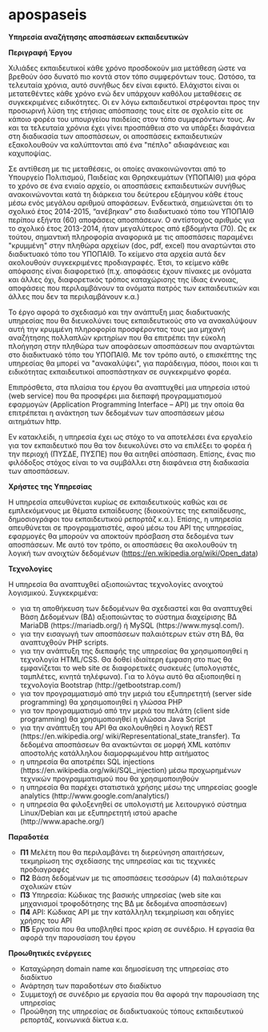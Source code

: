 # apospaseis

<b>Υπηρεσία αναζήτησης αποσπάσεων εκπαιδευτικών</b>

<b>Περιγραφή Έργου</b>

Χιλιάδες εκπαιδευτικοί κάθε χρόνο προσδοκούν μια μετάθεση ώστε να βρεθούν όσο δυνατό πιο κοντά στον τόπο συμφερόντων τους. Ωστόσο, τα τελευταία χρόνια, αυτό συνήθως δεν είναι εφικτό. Ελάχιστοι είναι οι μετατεθέντες κάθε χρόνο ενώ δεν υπάρχουν  καθόλου μεταθέσεις σε συγκεκριμένες ειδικότητες. Οι εν λόγω εκπαιδευτικοί στρέφονται προς την προσωρινή λύση της ετήσιας  απόσπασης τους είτε σε σχολείο είτε σε κάποιο φορέα του υπουργείου παιδείας στον τόπο συμφερόντων τους. Αν και τα τελευταία  χρόνια έχει γίνει προσπάθεια στο να υπάρξει διαφάνεια στη διαδικασία των αποσπάσεων, οι αποσπάσεις εκπαιδευτικών εξακολουθούν  να καλύπτονται από ένα "πέπλο" αδιαφάνειας και καχυποψίας. 

Σε αντίθεση με τις μεταθέσεις, οι οποίες ανακοινώνονται από το Υπουργείο Πολιτισμού, Παιδείας και Θρησκευμάτων (ΥΠΟΠΑΙΘ) μια φόρα το χρόνο σε ένα ενιαίο αρχείο, οι αποσπάσεις εκπαιδευτικών συνήθως ανακοινώνονται κατά τη διάρκεια του δεύτερου εξάμηνου κάθε έτους μέσω ενός μεγάλου αριθμού αποφάσεων. Ενδεικτικά, σημειώνεται ότι το σχολικό έτος 2014-2015, “ανέβηκαν” στο διαδικτυακό τόπο του ΥΠΟΠΑΙΘ περίπου εξήντα (60) αποφάσεις αποσπάσεων. Ο αντίστοιχος αριθμός για το σχολικό έτος 2013-2014, ήταν μεγαλύτερος από εβδομήντα (70). Ως εκ τούτου, σημαντική πληροφορία αναφορικά με τις αποσπάσεις παραμένει "κρυμμένη" στην πληθώρα αρχείων (doc, pdf, excel) που αναρτώνται στο διαδικτυακό τόπο του ΥΠΟΠΑΙΘ. Το κείμενο στα αρχεία αυτά δεν ακολουθούν συγκεκριμένες προδιαγραφές. Έτσι, το κείμενο κάθε απόφασης είναι διαφορετικό (π.χ. αποφάσεις έχουν πίνακες με ονόματα και άλλες όχι, διαφορετικός τρόπος καταχώρισης της ίδιας έννοιας, αποφάσεις που περιλαμβάνουν τα ονόματα πατρός των εκπαιδευτικών και άλλες που δεν τα περιλαμβάνουν κ.α.)

Το έργο αφορά το σχεδιασμό και την ανάπτυξη μιας διαδικτυακής υπηρεσίας που θα διευκολύνει τους εκπαιδευτικούς στο να ανακαλύψουν αυτή την κρυμμένη πληροφορία προσφέροντας τους μια μηχανή αναζήτησης πολλαπλών κριτηρίων που θα επιτρέπει την εύκολη πλοήγηση στην πληθώρα των αποφάσεων αποσπάσεων που αναρτώνται στο διαδικτυακό τόπο του ΥΠΟΠΑΙΘ. Με τον τρόπο αυτό, ο επισκέπτης της υπηρεσίας θα μπορεί να "ανακαλύψει", για παράδειγμα, πόσοι, ποιοι και τι ειδικότητας εκπαιδευτικοί αποσπάστηκαν σε συγκεκριμένο φορέα. 

Επιπρόσθετα, στα πλαίσια του έργου θα αναπτυχθεί μια υπηρεσία ιστού (web service) που θα προσφέρει μια διεπαφή προγραμματισμού εφαρμογών (Application Programming Interface – API) με την οποία θα επιτρέπεται η ανάκτηση των δεδομένων των αποσπάσεων μέσω αιτημάτων http. 

Εν κατακλείδι, η υπηρεσία έχει ως στόχο το να αποτελέσει ένα εργαλείο για τον εκπαιδευτικό που θα τον διευκολύνει στο να επιλέξει το φορέα ή την περιοχή (ΠΥΣΔΕ, ΠΥΣΠΕ) που θα αιτηθεί απόσπαση. Επίσης, ένας πιο φιλόδοξος στόχος είναι το να συμβάλλει στη διαφάνεια στη διαδικασία των αποσπάσεων. 

<b>Χρήστες της Υπηρεσίας</b>

Η υπηρεσία απευθύνεται κυρίως σε εκπαιδευτικούς καθώς και σε εμπλεκόμενους με θέματα εκπαίδευσης (διοικούντες της εκπαίδευσης, δημοσιογράφοι του εκπαιδευτικού ρεπορτάζ κ.α.). Επίσης, η υπηρεσία απευθύνεται σε προγραμματιστές, αφού μέσω του API της υπηρεσίας, εφαρμογές θα μπορούν να αποκτούν πρόσβαση στα δεδομένα των αποσπάσεων. Με αυτό τον τρόπο, οι αποσπάσεις θα ακολουθούν τη λογική των ανοιχτών δεδομένων (https://en.wikipedia.org/wiki/Open_data)

<b>Τεχνολογίες</b>

Η υπηρεσία θα αναπτυχθεί αξιοποιώντας τεχνολογίες ανοιχτού λογισμικού. Συγκεκριμένα:

<ul type="circle">
<li>για τη αποθήκευση των δεδομένων θα σχεδιαστεί και θα αναπτυχθεί Βάση Δεδομένων (ΒΔ) αξιοποιώντας το σύστημα διαχείρισης ΒΔ MariaDB (https://mariadb.org/) ή MySQL (https://www.mysql.com/).</li>

<li>για την εισαγωγή των αποσπάσεων παλαιότερων ετών στη ΒΔ, θα αναπτυχθούν PHP scripts.</li>

<li>για την ανάπτυξη της διεπαφής της υπηρεσίας θα χρησιμοποιηθεί η τεχνολογία HTML/CSS. Θα δοθεί ιδιαίτερη έμφαση στο πως θα εμφανίζεται το web site σε διαφορετικές συσκευές (υπολογιστές, ταμπλέτες, κινητά τηλέφωνα). Για το λόγω αυτό θα αξιοποιηθεί η τεχνολογία Bootstrap (http://getbootstrap.com/)</li>

<li>για τον προγραμματισμό από την μεριά του εξυπηρετητή (server side programming) θα χρησιμοποιηθεί η γλώσσα PHP</li>

<li>για τον προγραμματισμό από την μεριά του πελάτη (client side programming) θα χρησιμοποιηθεί η γλώσσα Java Script</li>

<li>για την ανάπτυξη του API θα ακολουθηθεί η λογική REST (https://en.wikipedia.org/ wiki/Representational_state_transfer). Τα δεδομένα αποσπάσεων θα ανακτώνται σε μορφή XML κατόπιν αποστολής κατάλληλου διαμορφωμένου http αιτήματος </li>

<li>η υπηρεσία θα αποτρέπει SQL injections (https://en.wikipedia.org/wiki/SQL_injection) μέσω προχωρημένων τεχνικών προγραμματισμού που θα χρησιμοποιηθούν </li>

<li>η υπηρεσία θα παρέχει στατιστικά χρήσης μέσω της υπηρεσίας google analytics (http://www.google.com/analytics/)</li>

<li>η υπηρεσία θα φιλοξενηθεί σε υπολογιστή με λειτουργικό σύστημα Linux/Debian και με εξυπηρετητή ιστού apache (http://www.apache.org/)</li>
</ul>

<b>Παραδοτέα</b>
<ul type="circle">
<li><b>Π1</b> Μελέτη που θα περιλαμβάνει τη διερεύνηση απαιτήσεων, τεκμηρίωση της σχεδίασης της υπηρεσίας  και τις τεχνικές προδιαγραφές</li>
<li><b>Π2</b> Βάση δεδομένων με τις αποσπάσεις τεσσάρων (4) παλαιότερων σχολικών ετών</li>
<li><b>Π3</b> Υπηρεσία: Κώδικας της βασικής υπηρεσίας (web site και μηχανισμοί τροφοδότησης της ΒΔ με δεδομένα αποσπάσεων)</li>
<li><b>Π4</b> API: Κώδικας API με την κατάλληλη τεκμηρίωση και οδηγίες χρήσης του API</li>
<li><b>Π5</b> Εργασία που θα υποβληθεί προς κρίση σε συνέδριο. Η εργασία θα αφορά την παρουσίαση του έργου</li>
</ul>

<b>Προωθητικές ενέργειες</b>
<ul type="circle">
<li>Καταχώρηση domain name και δημοσίευση της υπηρεσίας στο διαδίκτυο</li>
<li>Ανάρτηση των παραδοτέων στο διαδίκτυο</li>
<li>Συμμετοχή σε συνέδριο με εργασία που θα αφορά την παρουσίαση της υπηρεσίας</li>
<li>Προώθηση της υπηρεσίας σε διαδικτυακούς τόπους εκπαιδευτικού ρεπορτάζ, κοινωνικά δίκτυα κ.α.</li>
</ul>


